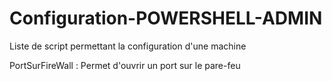 # Configuration-POWERSHELL-ADMIN
Liste de script permettant la configuration d'une machine

PortSurFireWall : Permet d'ouvrir un port sur le pare-feu 
